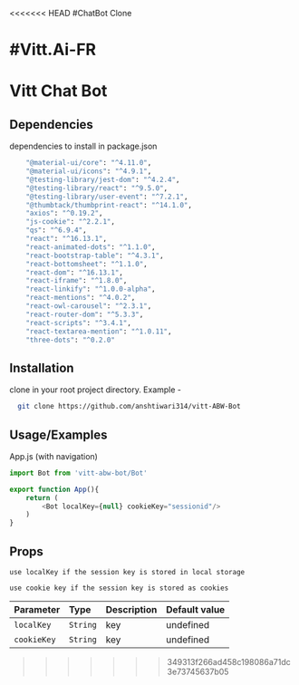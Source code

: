 <<<<<<< HEAD
#ChatBot Clone

#Vitt.Ai-FR
=======

# Vitt Chat Bot

## Dependencies

dependencies to install in package.json
```bash
    "@material-ui/core": "^4.11.0",
    "@material-ui/icons": "^4.9.1",
    "@testing-library/jest-dom": "^4.2.4",
    "@testing-library/react": "^9.5.0",
    "@testing-library/user-event": "^7.2.1",
    "@thumbtack/thumbprint-react": "^14.1.0",
    "axios": "^0.19.2",
    "js-cookie": "^2.2.1",
    "qs": "^6.9.4",
    "react": "^16.13.1",
    "react-animated-dots": "^1.1.0",
    "react-bootstrap-table": "^4.3.1",
    "react-bottomsheet": "^1.1.0",
    "react-dom": "^16.13.1",
    "react-iframe": "^1.8.0",
    "react-linkify": "^1.0.0-alpha",
    "react-mentions": "^4.0.2",
    "react-owl-carousel": "^2.3.1",
    "react-router-dom": "^5.3.3",
    "react-scripts": "^3.4.1",
    "react-textarea-mention": "^1.0.11",
    "three-dots": "^0.2.0"
```

## Installation

clone in your root project directory. Example - 

```bash
  git clone https://github.com/anshtiwari314/vitt-ABW-Bot
```

## Usage/Examples

App.js (with navigation)

```javascript
import Bot from 'vitt-abw-bot/Bot'

export function App(){
    return (
        <Bot localKey={null} cookieKey="sessionid"/>
    )
}
```

## Props
```
use localKey if the session key is stored in local storage
```
```
use cookie key if the session key is stored as cookies
```

| Parameter           | Type        | Description    | Default value                |
| :--------           | :-------    | :------------  | :-------------------------   |  
| `localKey`           |  `String`   | key | undefined
| `cookieKey`               | `String`    | key   |   undefined


>>>>>>> 349313f266ad458c198086a71dc3e73745637b05
